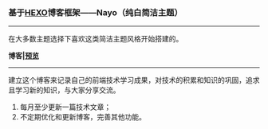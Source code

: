 ### 基于[HEXO](<https://hexo.io/zh-cn/index.html>)博客框架——Nayo（纯白简洁主题）

------

在大多数主题选择下喜欢这类简洁主题风格开始搭建的。



**博客|[预览](https://YuPeng1115.github.io/)**

------

建立这个博客来记录自己的前端技术学习成果，对技术的积累和知识的巩固，追求且学习新的知识，与大家分享交流。

1. 每月至少更新一篇技术文章；
2. 不定期优化和更新博客，完善其他功能。